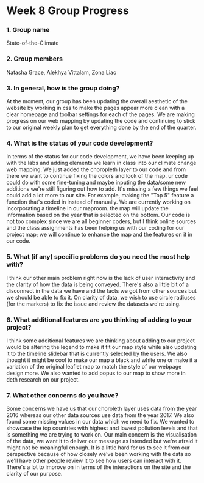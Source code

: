 # Week 8 Group Progress

### 1. Group name
State-of-the-Climate
### 2. Group members
Natasha Grace, Alekhya Vittalam, Zona Liao
### 3. In general, how is the group doing?
At the moment, our group has been updating the overall aesthetic of the website by working in css to make the pages appear more clean with a clear homepage and toolbar settings for each of the pages. We are making progress on our web mapping by updating the code and continuing to stick to our original weekly plan to get everything done by the end of the quarter.
### 4. What is the status of your code development?
In terms of the status for our code development, we have been keeping up with the labs and adding elements we learn in class into our climate change web mapping. We just added the choropleth layer to our code and from there we want to continue fixing the colors and look of the map. ur code could do with some fine-tuning and maybe inputing the data/some new additions we're still figuring out how to add. It's missing a few things we feel could add a lot more to our site. For example, making the "Top 5" feature a function that's coded in instead of manually. We are currently working on incorporating a timeline in our maproom. the map will update the information based on the year that is selected on the bottom. Our code is not too complex since we are all beginner coders, but I think online sources and the class assignments has been helping us with our coding for our project map; we will continue to enhance the map and the features on it in our code.
### 5. What (if any) specific problems do you need the most help with?
I think our other main problem right now is the lack of user interactivity and the clarity of how the data is being conveyed. There's also a little bit of a disconnect in the data we have and the facts we got from other sources but we should be able to fix it. On clarity of data, we wish to use circle radiuses (for the markers) to fix the issue and review the datasets we're using. 
### 6. What additional features are you thinking of adding to your project?
I think some additional features we are thinking about adding to our project would be altering the legend to make it fit our map style while also updating it to the timeline slidebar that is currently selected by the users. We also thought it might be cool to make our map a black and white one or make it a variation of the original leaflet map to match the style of our webpage design more. We also wanted to add popus to our map to show more in deth research on our project.
### 7. What other concerns do you have?
Some concerns we have us that our choroleth layer uses data from the year 2016 whereas our other data sources use data from the year 2017. We also found some missing values in our data which we need to fix. We wanted to showcase the top countries with highest and lowest pollution levels and that is something we are trying to work on. Our main concern is  the visualisation of the data, we want it to deliver our message as intended but we're afraid it might not be meaningful enough. It is a little hard for us to see it from our perspective because of how closely we've been working with the data so we'll have other people review it to see how users can interact with it. There's a lot to improve on in terms of the interactions on the site and the clarity of our purpose.







